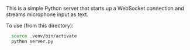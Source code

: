 This is a simple Python server that starts up a WebSocket connection and streams microphone input as text.

To use (from this directory):

```bash
  source .venv/bin/activate
  python server.py
```
